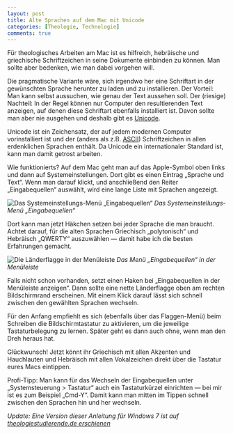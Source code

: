 ```yaml
---
layout: post
title: Alte Sprachen auf dem Mac mit Unicode
categories: [Theologie, Technologie]
comments: true
---
```


Für theologisches Arbeiten am Mac ist es hilfreich, hebräische und griechische Schriftzeichen in seine Dokumente einbinden zu können. Man sollte aber bedenken, wie man dabei vorgehen will. 
<!--more-->
Die pragmatische Variante wäre, sich irgendwo her eine Schriftart in der gewünschten Sprache herunter zu laden und zu installieren. Der Vorteil: Man kann selbst aussuchen, wie genau der Text aussehen soll. Der (riesige) Nachteil: In der Regel können nur Computer den resultierenden Text anzeigen, auf denen diese Schriftart ebenfalls installiert ist. Davon sollte man aber nie ausgehen und deshalb gibt es [Unicode](http://de.wikipedia.org/wiki/Unicode).

Unicode ist ein Zeichensatz, der auf jedem modernen Computer vorinstalliert ist und der (anders als z.B. [ASCII](http://wikipedia.de/ascii/)) Schriftzeichen in allen erdenklichen Sprachen enthält. Da Unicode ein internationaler Standard ist, kann man damit getrost arbeiten.

Wie funktionierts? Auf dem Mac geht man auf das Apple-Symbol oben links und dann auf Systemeinstellungen. Dort gibt es einen Eintrag „Sprache und Text“. Wenn man darauf klickt, und anschließend den Reiter „Eingabequellen“ auswählt, wird eine lange Liste mit Sprachen angezeigt.

![Das Systemeinstellungs-Menü „Eingabequellen“](https://dl.dropboxusercontent.com/u/11079930/Artikelbilder/Eingabequellen.jpg)
*Das Systemeinstellungs-Menü „Eingabequellen“*

Dort kann man jetzt Häkchen setzen bei jeder Sprache die man braucht. Achtet darauf, für die alten Sprachen Griechisch „polytonisch“ und Hebräisch „QWERTY“ auszuwählen — damit habe ich die besten Erfahrungen gemacht.

![Die Länderflagge in der Menüleiste](https://dl.dropboxusercontent.com/u/11079930/Artikelbilder/Sprachauswahl.jpg)
*Das Menü „Eingabequellen“ in der Menüleiste*

Falls nicht schon vorhanden, setzt einen Haken bei „Eingabequellen in der Menüleiste anzeigen“. Dann sollte eine nette Länderflagge oben am rechten Bildschirmrand erscheinen. Mit einem Klick darauf lässt sich schnell zwischen den gewählten Sprachen wechseln.

Für den Anfang empfiehlt es sich (ebenfalls über das Flaggen-Menü) beim Schreiben die Bildschirmtastatur zu aktivieren, um die jeweilige Tastaturbelegung zu lernen. Später geht es dann auch ohne, wenn man den Dreh heraus hat.

Glückwunsch! Jetzt könnt ihr Griechisch mit allen Akzenten und Hauchlauten und Hebräisch mit allen Vokalzeichen direkt über die Tastatur eures Macs eintippen.

Profi-Tipp: Man kann für das Wechseln der Eingabequellen unter „Systemsteuerung > Tastatur“ auch ein Tastaturkürzel einrichten — bei mir ist es zum Beispiel „Cmd-Y“. Damit kann man mitten im Tippen schnell zwischen den Sprachen hin und her wechseln.

*Update: Eine Version dieser Anleitung für Windows 7 ist auf [theologiestudierende.de erschienen](http://www.theologiestudierende.de/2013/06/06/alte-sprachen-unter-windows-mit-unicode/)*